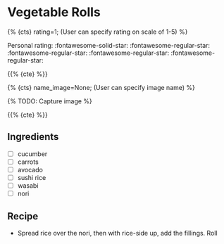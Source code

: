 # Vegetable Rolls

{% {cts} rating=1; (User can specify rating on scale of 1-5) %}

Personal rating: :fontawesome-solid-star: :fontawesome-regular-star: :fontawesome-regular-star: :fontawesome-regular-star: :fontawesome-regular-star:

{{% {cte} %}}

{% {cts} name_image=None; (User can specify image name) %}

{% TODO: Capture image %}

{{% {cte} %}}

## Ingredients

- [ ] cucumber
- [ ] carrots
- [ ] avocado
- [ ] sushi rice
- [ ] wasabi
- [ ] nori

## Recipe

- Spread rice over the nori, then with rice-side up, add the fillings. Roll
